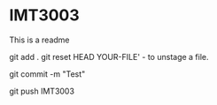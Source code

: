 # IMT3003

This is a readme

git add .
	git reset HEAD YOUR-FILE' - to unstage a file.	

git commit -m "Test"

git push IMT3003
